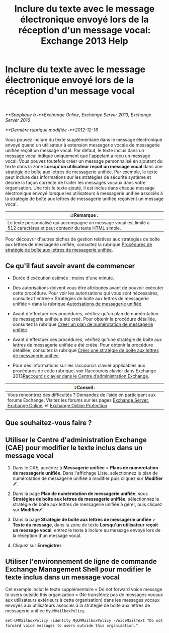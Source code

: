 ﻿---
title: "Inclure du texte avec le message électronique envoyé lors de la réception d'un message vocal: Exchange 2013 Help"
TOCTitle: Inclure du texte avec le message électronique envoyé lors de la réception d'un message vocal
ms:assetid: b2eec29c-e5eb-4263-80d8-0b9813dd56dc
ms:mtpsurl: https://technet.microsoft.com/fr-fr/library/Bb201718(v=EXCHG.150)
ms:contentKeyID: 51407223
ms.date: 05/23/2018
mtps_version: v=EXCHG.150
ms.translationtype: MT
---

# Inclure du texte avec le message électronique envoyé lors de la réception d'un message vocal

 

_**Sapplique à :**Exchange Online, Exchange Server 2013, Exchange Server 2016_

_**Dernière rubrique modifiée :**2012-12-16_

Vous pouvez inclure du texte supplémentaire dans le message électronique envoyé quand un utilisateur à extension messagerie vocale de messagerie unifiée reçoit un message vocal. Par défaut, le texte inclus dans un message vocal indique uniquement que l'appelant a reçu un message vocal. Vous pouvez toutefois créer un message personnalisé en ajoutant du texte dans la zone **Lorsqu'un utilisateur reçoit un message vocal** dans une stratégie de boîte aux lettres de messagerie unifiée. Par exemple, le texte peut inclure des informations sur les stratégies de sécurité système et décrire la façon correcte de traiter les messages vocaux dans votre organisation. Une fois le texte ajouté, il est inclus dans chaque message électronique envoyé lorsque les utilisateurs à messagerie unifiée associés à la stratégie de boîte aux lettres de messagerie unifiée reçoivent un message vocal.

<table>
<thead>
<tr class="header">
<th><img src="images/JJ159664.note(EXCHG.150).gif" title="Remarque" alt="Remarque" />Remarque :</th>
</tr>
</thead>
<tbody>
<tr class="odd">
<td>Le texte personnalisé qui accompagne un message vocal est limité à 512 caractères et peut contenir du texte HTML simple.</td>
</tr>
</tbody>
</table>


Pour découvrir d'autres tâches de gestion relatives aux stratégies de boîte aux lettres de messagerie unifiée, consultez la rubrique [Procédures de stratégie de boîte aux lettres de messagerie unifiée](um-mailbox-policy-procedures-exchange-2013-help.md).

## Ce qu'il faut savoir avant de commencer

  - Durée d'exécution estimée : moins d'une minute.

  - Des autorisations doivent vous être attribuées avant de pouvoir exécuter cette procédure. Pour voir les autorisations qui vous sont nécessaires, consultez l'entrée « Stratégies de boîte aux lettres de messagerie unifiée » dans la rubrique [Autorisations de messagerie unifiée](unified-messaging-permissions-exchange-2013-help.md).

  - Avant d'effectuer ces procédures, vérifiez qu'un plan de numérotation de messagerie unifiée a été créé. Pour obtenir la procédure détaillée, consultez la rubrique [Créer un plan de numérotation de messagerie unifiée](create-a-um-dial-plan-exchange-2013-help.md).

  - Avant d'effectuer ces procédures, vérifiez qu'une stratégie de boîte aux lettres de messagerie unifiée a été créée. Pour obtenir la procédure détaillée, consultez la rubrique [Créer une stratégie de boîte aux lettres de messagerie unifiée](create-a-um-mailbox-policy-exchange-2013-help.md).

  - Pour des informations sur les raccourcis clavier applicables aux procédures de cette rubrique, voir Raccourcis clavier dans Exchange 2013[Raccourcis clavier dans le Centre d’administration Exchange](keyboard-shortcuts-in-the-exchange-admin-center-exchange-online-protection-help.md).

<table>
<thead>
<tr class="header">
<th><img src="images/Bb125224.tip(EXCHG.150).gif" title="Conseil" alt="Conseil" />Conseil :</th>
</tr>
</thead>
<tbody>
<tr class="odd">
<td>Vous rencontrez des difficultés ? Demandez de l’aide en participant aux forums Exchange. Visitez les forums sur les pages <a href="https://go.microsoft.com/fwlink/p/?linkid=60612">Exchange Server</a>, <a href="https://go.microsoft.com/fwlink/p/?linkid=267542">Exchange Online</a>, et <a href="https://go.microsoft.com/fwlink/p/?linkid=285351">Exchange Online Protection</a>..</td>
</tr>
</tbody>
</table>


## Que souhaitez-vous faire ?

## Utiliser le Centre d'administration Exchange (CAE) pour modifier le texte inclus dans un message vocal

1.  Dans le CAE, accédez à **Messagerie unifiée** \> **Plans de numérotation de messagerie unifiée**. Dans l'affichage Liste, sélectionnez le plan de numérotation de messagerie unifiée à modifier puis cliquez sur **Modifier**![Icône Modifier](images/Bb124582.6f53ccb2-1f13-4c02-bea0-30690e6ea71d(EXCHG.150).gif "Icône Modifier").

2.  Dans la page **Plan de numérotation de messagerie unifiée**, sous **Stratégies de boîte aux lettres de messagerie unifiée**, sélectionnez la stratégie de boîte aux lettres de messagerie unifiée à gérer, puis cliquez sur **Modifier**![Icône Modifier](images/Bb124582.6f53ccb2-1f13-4c02-bea0-30690e6ea71d(EXCHG.150).gif "Icône Modifier").

3.  Dans la page **Stratégie de boîte aux lettres de messagerie unifiée** \> **Texte du message**, dans la zone de texte **Lorsqu'un utilisateur reçoit un message vocal**, entrez le texte à inclure au message envoyé lors de la réception d'un message vocal.

4.  Cliquez sur **Enregistrer**.

## Utiliser l'environnement de ligne de commande Exchange Management Shell pour modifier le texte inclus dans un message vocal

Cet exemple inclut le texte supplémentaire « Do not forward voice message to users outside this organization » (Ne transférez pas de messages vocaux aux utilisateurs extérieurs à cette organisation) dans les messages vocaux envoyés aux utilisateurs associés à la stratégie de boîte aux lettres de messagerie unifiée `MyUMMailboxPolicy`.

    Set-UMMailboxPolicy -identity MyUMMailboxPolicy -VoiceMailText "Do not forward voice messages to users outside this organization."

